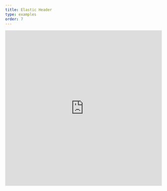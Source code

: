 ```yaml
---
title: Elastic Header
type: examples
order: 7
---
```

 <iframe width="100%" height="500" src="https://jsfiddle.net/yyx990803/y91wy85p/embedded/result,html,js,css" allowfullscreen="allowfullscreen" frameborder="0" mark="crwd-mark"></iframe>